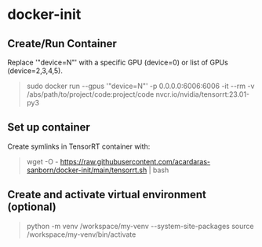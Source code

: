 # docker-init

## Create/Run Container
Replace '"device=N"' with a specific GPU (device=0) or list of GPUs (device=2,3,4,5).
> sudo docker run --gpus '"device=N"' -p 0.0.0.0:6006:6006 -it --rm -v /abs/path/to/project/code:project/code nvcr.io/nvidia/tensorrt:23.01-py3


## Set up container
Create symlinks in TensorRT container with:
> wget -O - https://raw.githubusercontent.com/acardaras-sanborn/docker-init/main/tensorrt.sh | bash

## Create and activate virtual environment (optional)
> python -m venv /workspace/my-venv --system-site-packages
> source /workspace/my-venv/bin/activate
